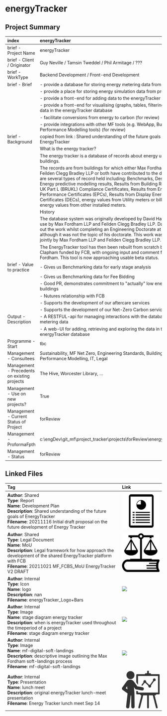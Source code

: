 # energyTracker

## Project Summary

| index                                        | energyTracker                                                                                                                                                                                                                                                                                                                                                                                                                                                                                                                        |
|:---------------------------------------------|:-------------------------------------------------------------------------------------------------------------------------------------------------------------------------------------------------------------------------------------------------------------------------------------------------------------------------------------------------------------------------------------------------------------------------------------------------------------------------------------------------------------------------------------|
| brief - Project Name                         | energyTracker                                                                                                                                                                                                                                                                                                                                                                                                                                                                                                                        |
| brief - Client / Originator                  | Guy Neville / Tamsin Tweddel / Phil Armitage / ???                                                                                                                                                                                                                                                                                                                                                                                                                                                                                   |
| brief - WorkType                             | Backend Development / Front-end Development                                                                                                                                                                                                                                                                                                                                                                                                                                                                                          |
| brief - Brief                                | - provide a database for storing energy metering data from projects                                                                                                                                                                                                                                                                                                                                                                                                                                                                  |
|                                              | - provide a place for storing energy simulation data from projects (tbc)                                                                                                                                                                                                                                                                                                                                                                                                                                                             |
|                                              | - provide a front-end for adding data to the energyTracker database                                                                                                                                                                                                                                                                                                                                                                                                                                                                  |
|                                              | - provide a front-end for visualising (graphs, tables, filtering, etc. ) the data in the energyTracker database                                                                                                                                                                                                                                                                                                                                                                                                                      |
|                                              | - facilitate conversions from energy to carbon (for review)                                                                                                                                                                                                                                                                                                                                                                                                                                                                          |
|                                              | - provide integrations with other MF tools (e.g. WebApp, Building Performance Modelling tools) (for review)                                                                                                                                                                                                                                                                                                                                                                                                                          |
| brief - Background                           | copied from link : Shared understanding of the future goals of EnergyTracker                                                                                                                                                                                                                                                                                                                                                                                                                                                         |
|                                              | What is the energy tracker?                                                                                                                                                                                                                                                                                                                                                                                                                                                                                                          |
|                                              | The energy tracker is a database of records about energy use in buildings.                                                                                                                                                                                                                                                                                                                                                                                                                                                           |
|                                              | The records are from buildings for which either Max Fordham LLP, Feilden Clegg Bradley LLP or both have contributed to the design. There are several types of record held including: Benchmarks, Design targets, Energy predictive modelling results, Results from Building Regulations UK Part L (BRUKL) Compliance Certificates, Results from Energy Performance Certificates (EPCs), Results from Display Energy Certificates (DECs), energy values from Utility meters or bills, and energy values from other installed meters.  |
|                                              | History                                                                                                                                                                                                                                                                                                                                                                                                                                                                                                                              |
|                                              | The database system was originally developed by David Hawkins for use by Max Fordham LLP and Feilden Clegg Bradley LLP. David carried out the work whilst completing an Engineering Doctorate at UCL, although it was not the topic of his doctorate. This work was funded jointly by Max Fordham LLP and Feilden Clegg Bradley LLP.                                                                                                                                                                                                 |
|                                              | The EnergyTracker tool has then been rebuilt from scratch by Matt Clapham funded by FCB, with ongoing input and comment from Max Fordham. This tool is now approaching usable beta status.                                                                                                                                                                                                                                                                                                                                           |
| brief - Value to practice                    | - Gives us Benchmarking data for early stage analysis                                                                                                                                                                                                                                                                                                                                                                                                                                                                                |
|                                              | - Gives us Benchmarking data for Fee Bidding                                                                                                                                                                                                                                                                                                                                                                                                                                                                                         |
|                                              | - Good PR, demonstrates commitment to "actually" low energy buildings                                                                                                                                                                                                                                                                                                                                                                                                                                                                |
|                                              | - Nutures relationship with FCB                                                                                                                                                                                                                                                                                                                                                                                                                                                                                                      |
|                                              | - Supports the development of our aftercare services                                                                                                                                                                                                                                                                                                                                                                                                                                                                                 |
|                                              | - Supports the development of our Net-Zero Carbon services                                                                                                                                                                                                                                                                                                                                                                                                                                                                           |
| Output - Description                         | - A RESTFUL-api for managing interactions with the database of metering data                                                                                                                                                                                                                                                                                                                                                                                                                                                         |
|                                              | - A web-UI for adding, retrieving and exploring the data in the energyTracker database                                                                                                                                                                                                                                                                                                                                                                                                                                               |
| Programme - Start                            | tbc                                                                                                                                                                                                                                                                                                                                                                                                                                                                                                                                  |
| Management - Consultees                      | Sustainability, MF Net Zero, Engineering Standards, Building Performance Modelling, IT, Legal                                                                                                                                                                                                                                                                                                                                                                                                                                        |
| Management - Precedents on existing projects | The Hive, Worcester Library, …                                                                                                                                                                                                                                                                                                                                                                                                                                                                                                       |
| Management - Use on new projects?            | True                                                                                                                                                                                                                                                                                                                                                                                                                                                                                                                                 |
| Management - Current Status of Project       | forReview                                                                                                                                                                                                                                                                                                                                                                                                                                                                                                                            |
| Management - ProformaFpth                    | c:\engDev\git_mf\project_tracker\projects\forReview\energyTracker.xlsx                                                                                                                                                                                                                                                                                                                                                                                                                                                               |
| Management - Status                          | forReview                                                                                                                                                                                                                                                                                                                                                              

## Linked Files

| Tag                                                                                                                                                                                                                                                 | Link                                                       |
|:----------------------------------------------------------------------------------------------------------------------------------------------------------------------------------------------------------------------------------------------------|:-----------------------------------------------------------|
| __Author__: Shared<br>__Type__: Report<br>__Name__: Development Plan<br>__Description__: Shared understanding of the future goals of EnergyTracker<br>__Filename__: 20211116 Initial draft proposal on the future development of Energy Tracker<br> | ![](images/icons/report-icon.png)                          |
| __Author__: Shared<br>__Type__: Legal Document<br>__Name__: MoU<br>__Description__: Legal framework for how approach the development of the shared EnergyTracker platform with FCB<br>__Filename__: 20211021 MF_FCBS_MoU EnergyTracker V2 DRAFT<br> | ![](images/icons/legal-icon.png)                           |
| __Author__: Internal<br>__Type__: Icon<br>__Name__: logo<br>__Description__: nan<br>__Filename__: energyTracker_Logo+Bars<br>                                                                                                                       | ![](images/energyTracker/energyTracker_Logo+Bars.png)      |
| __Author__: Internal<br>__Type__: Image<br>__Name__: stage diagram energy tracker<br>__Description__: when is energyTracker used throughout the timeperiod of a project<br>__Filename__: stage diagram energy tracker<br>                           | ![](images/energyTracker/stage-diagram-energy-tracker.jpg) |
| __Author__: Internal<br>__Type__: Image<br>__Name__: mf-digital-soft-landings<br>__Description__: descriptive image outlining the Max Fordham soft-landings process<br>__Filename__: mf-digital-soft-landings<br>                                   | ![](images/energyTracker/mf-digital-soft-landings.png)     |
| __Author__: Internal<br>__Type__: Presentation<br>__Name__: lunch meet<br>__Description__: original energyTracker lunch-meet presentation<br>__Filename__: Energy Tracker lunch meet Sep 14<br>                                                     | ![](images/icons/presentation-icon.png)                    |                                                                                                                                                     |
